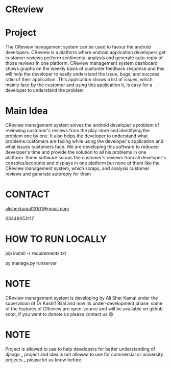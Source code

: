 # CReview
# Project
The CReview management system can be used to favour the android developers. CReview is a platform where android application developers get customer reviews perform sentimental analysis and generate auto-reply of those reviews in one platform. CReview management system dashboard shows graphs on the weekly basis of customer feedback response and this will help the developer to easily understand the issue, bugs, and success ratio of their application. This application shows a list of issues, which mainly face by the customer and using this application it, is easy for a developer to understand the problem

# Main Idea
CReview management system solves the android developer's problem of reviewing
customer's reviews from the play store and identifying the problem one by one. It also helps
the developer to understand what problems customers are facing while using the
developer's application and what issues customers face. We are developing this software to
reduced developer's time and provide the solution to all his problems in one platform. Some
software scraps the customer's reviews from all developer's consoles/accounts and displays
in one platform but none of them like the CReview management system, which scraps, and
analysis customer reviews and generate autoreply for them

# CONTACT
alisherkamal13101@gmail.com

03449053117

# HOW TO RUN LOCALLY
pip install -r requirements.txt

py manage.py runserver

# NOTE
CReview management system is developing by Ali Sher Kamal under the supervision of Dr Kashif Bilal and now its under-development phase, some of the features of CReview are open-source and will be available on github soon, if you want to donate us please contact us 😃

# NOTE
Project is allowed to use to help developers for better understanding of django _ project and idea is not allowed to use for commercial or university projects _ please let us know before.
